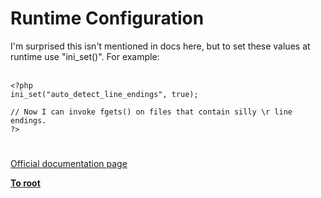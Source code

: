 # Runtime Configuration



I&apos;m surprised this isn&apos;t mentioned in docs here, but to set these values at runtime use "ini_set()". For example:<br><br>

```
<?php
ini_set("auto_detect_line_endings", true);

// Now I can invoke fgets() on files that contain silly \r line endings. 
?>
```
  

#

[Official documentation page](https://www.php.net/manual/en/filesystem.configuration.php)

**[To root](/README.md)**